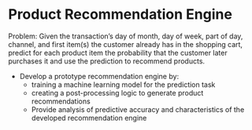 # Product Recommendation Engine
Problem: Given the transaction’s day of month, day of week,
part of day, channel, and first item(s) the customer already has in the
shopping cart, predict for each product item the probability that the customer later purchases it and use the prediction to recommend products.

* Develop a prototype recommendation engine by:
    * training a machine learning model for the prediction task
    * creating a post-processing logic to generate product recommendations
    * Provide analysis of predictive accuracy and characteristics of the developed recommendation engine